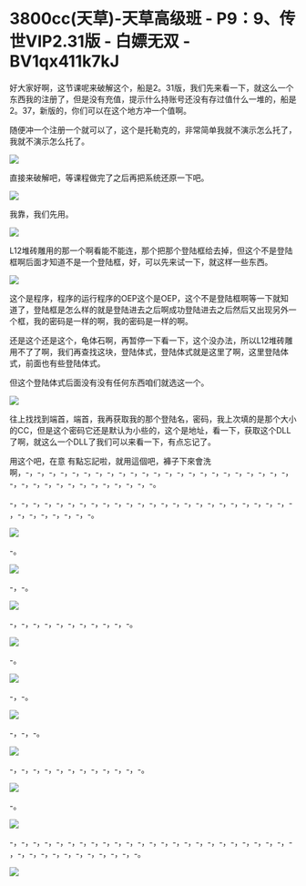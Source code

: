 # 3800cc(天草)-天草高级班 - P9：9、传世VIP2.31版 - 白嫖无双 - BV1qx411k7kJ

好大家好啊，这节课呢来破解这个，船是2。31版，我们先来看一下，就这么一个东西我的注册了，但是没有充值，提示什么持账号还没有存过值什么一堆的，船是2。37，新版的，你们可以在这个地方冲一个值啊。

随便冲一个注册一个就可以了，这个是托勒克的，非常简单我就不演示怎么托了，我就不演示怎么托了。

![](img/ee7fa145d3e45cb36a32d3979b698b8d_1.png)

直接来破解吧，等课程做完了之后再把系统还原一下吧。

![](img/ee7fa145d3e45cb36a32d3979b698b8d_3.png)

我靠，我们先用。

![](img/ee7fa145d3e45cb36a32d3979b698b8d_5.png)

L12堆砖雕用的那一个啊看能不能连，那个把那个登陆框给去掉，但这个不是登陆框啊后面才知道不是一个登陆框，好，可以先来试一下，就这样一些东西。



![](img/ee7fa145d3e45cb36a32d3979b698b8d_7.png)

这个是程序，程序的运行程序的OEP这个是OEP，这个不是登陆框啊等一下就知道了，登陆框是怎么样的就是登陆进去之后啊成功登陆进去之后然后又出现另外一个框，我的密码是一样的啊，我的密码是一样的啊。

还是这个还是这个，龟体石啊，再暂停一下看一下，这个没办法，所以L12堆砖雕用不了了啊，我们再查找这块，登陆体式，登陆体式就是这里了啊，这里登陆体式，前面也有些登陆体式。

但这个登陆体式后面没有没有任何东西咱们就选这一个。

![](img/ee7fa145d3e45cb36a32d3979b698b8d_9.png)

往上找找到端首，端首，我再获取我的那个登陆名，密码，我上次填的是那个大小的CC，但是这个密码它还是默认为小些的，这个是地址，看一下，获取这个DLL了啊，就这么一个DLL了我们可以来看一下，有点忘记了。

用这个吧，在意 有點忘記啦，就用這個吧，褲子下來會洗啊，-，-，-，-，-，-，-，-，-，-，-，-，-，-，-，-，-，-，-，-，-，-，-，-，-，-，-，-，-，-，-，-，-，-，-，-。

-，-，-，-，-，-，-，-，-，-，-，-，-，-，-，-，-，-，-，-，-，-，-，-，-，-，-，-，-，-，-，-。



![](img/ee7fa145d3e45cb36a32d3979b698b8d_11.png)

-。

![](img/ee7fa145d3e45cb36a32d3979b698b8d_13.png)

-，-。

![](img/ee7fa145d3e45cb36a32d3979b698b8d_15.png)

-，-，-，-，-，-，-，-，-，-，-。

![](img/ee7fa145d3e45cb36a32d3979b698b8d_17.png)

-。

![](img/ee7fa145d3e45cb36a32d3979b698b8d_19.png)

-，-。

![](img/ee7fa145d3e45cb36a32d3979b698b8d_21.png)

-，-，-。

![](img/ee7fa145d3e45cb36a32d3979b698b8d_23.png)

-，-，-，-，-，-，-，-，-，-，-，-。

![](img/ee7fa145d3e45cb36a32d3979b698b8d_25.png)

-。

![](img/ee7fa145d3e45cb36a32d3979b698b8d_27.png)

-，-，-，-，-，-，-，-，-，-，-，-，-，-，-，-，-，-，-，-，-，-，-，-，-，-，-，-，-，-，-，-，-，-，-，-。



![](img/ee7fa145d3e45cb36a32d3979b698b8d_29.png)